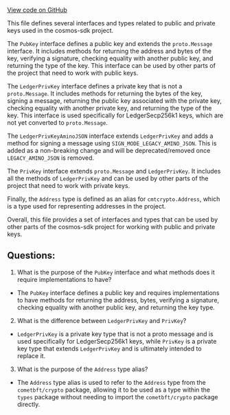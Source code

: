 [View code on GitHub](https://github.com/cosmos/cosmos-sdk/blob/main/crypto/types/types.go)

This file defines several interfaces and types related to public and private keys used in the cosmos-sdk project. 

The `PubKey` interface defines a public key and extends the `proto.Message` interface. It includes methods for returning the address and bytes of the key, verifying a signature, checking equality with another public key, and returning the type of the key. This interface can be used by other parts of the project that need to work with public keys.

The `LedgerPrivKey` interface defines a private key that is not a `proto.Message`. It includes methods for returning the bytes of the key, signing a message, returning the public key associated with the private key, checking equality with another private key, and returning the type of the key. This interface is used specifically for LedgerSecp256k1 keys, which are not yet converted to `proto.Message`. 

The `LedgerPrivKeyAminoJSON` interface extends `LedgerPrivKey` and adds a method for signing a message using `SIGN_MODE_LEGACY_AMINO_JSON`. This is added as a non-breaking change and will be deprecated/removed once `LEGACY_AMINO_JSON` is removed.

The `PrivKey` interface extends `proto.Message` and `LedgerPrivKey`. It includes all the methods of `LedgerPrivKey` and can be used by other parts of the project that need to work with private keys.

Finally, the `Address` type is defined as an alias for `cmtcrypto.Address`, which is a type used for representing addresses in the project.

Overall, this file provides a set of interfaces and types that can be used by other parts of the cosmos-sdk project for working with public and private keys.
## Questions: 
 1. What is the purpose of the `PubKey` interface and what methods does it require implementations to have?
- The `PubKey` interface defines a public key and requires implementations to have methods for returning the address, bytes, verifying a signature, checking equality with another public key, and returning the key type.

2. What is the difference between `LedgerPrivKey` and `PrivKey`?
- `LedgerPrivKey` is a private key type that is not a proto message and is used specifically for LedgerSecp256k1 keys, while `PrivKey` is a private key type that extends `LedgerPrivKey` and is ultimately intended to replace it.

3. What is the purpose of the `Address` type alias?
- The `Address` type alias is used to refer to the `Address` type from the `cometbft/crypto` package, allowing it to be used as a type within the `types` package without needing to import the `cometbft/crypto` package directly.